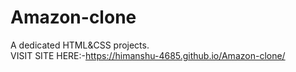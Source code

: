 # Amazon-clone
A dedicated HTML&amp;CSS projects.<br>
VISIT SITE HERE:-https://himanshu-4685.github.io/Amazon-clone/

